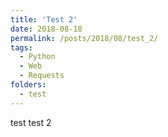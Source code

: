 ```yaml
---
title: 'Test 2'
date: 2018-08-18
permalink: /posts/2018/08/test_2/
tags:
  - Python
  - Web
  - Requests
folders:
  - test
---
```


test test 2